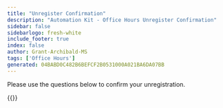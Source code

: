 ```yaml
---
title: "Unregister Confirmation"
description: "Automation Kit - Office Hours Unregister Confirmation"
sidebar: false
sidebarlogo: fresh-white
include_footer: true
index: false
author: Grant-Archibald-MS
tags: ['Office Hours']
generated: 04BABD0C482B6BEFCF2B0531000A021BA6DA07BB
---
```


Please use the questions below to confirm your unregistration.

{{<questions name="/content/en-gb/office-hours/unregister-confirm.json" completed="Thank you for completing unregistration confirmation" showNavigationButtons="false" locale="en-gb">}}
